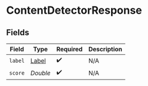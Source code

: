 # ContentDetectorResponse


## Fields

| Field                                 | Type                                  | Required                              | Description                           |
| ------------------------------------- | ------------------------------------- | ------------------------------------- | ------------------------------------- |
| `label`                               | [Label](../../models/shared/Label.md) | :heavy_check_mark:                    | N/A                                   |
| `score`                               | *Double*                              | :heavy_check_mark:                    | N/A                                   |